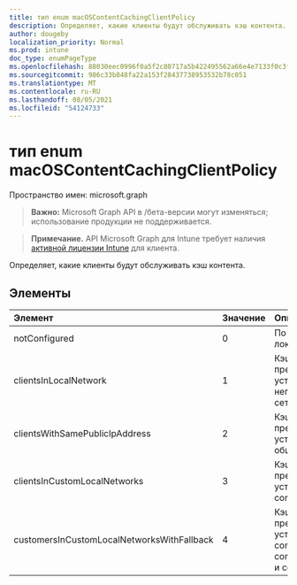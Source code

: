 ```yaml
---
title: тип enum macOSContentCachingClientPolicy
description: Определяет, какие клиенты будут обслуживать кэш контента.
author: dougeby
localization_priority: Normal
ms.prod: intune
doc_type: enumPageType
ms.openlocfilehash: 88030eec0996f0a5f2c80717a5b422495562a66e4e7133f0c3fc1665f1636855
ms.sourcegitcommit: 986c33b848fa22a153f28437738953532b78c051
ms.translationtype: MT
ms.contentlocale: ru-RU
ms.lasthandoff: 08/05/2021
ms.locfileid: "54124733"
---
```

# <a name="macoscontentcachingclientpolicy-enum-type"></a>тип enum macOSContentCachingClientPolicy

Пространство имен: microsoft.graph

> **Важно:** Microsoft Graph API в /бета-версии могут изменяться; использование продукции не поддерживается.

> **Примечание.** API Microsoft Graph для Intune требует наличия [активной лицензии Intune](https://go.microsoft.com/fwlink/?linkid=839381) для клиента.

Определяет, какие клиенты будут обслуживать кэш контента.

## <a name="members"></a>Элементы
|Элемент|Значение|Описание|
|:---|:---|:---|
|notConfigured|0|По умолчанию для клиентов в локальной сети.|
|clientsInLocalNetwork|1 |Кэши контента будут предоставлять контент устройствам только в непосредственной локальной сети.|
|clientsWithSamePublicIpAddress|2|Кэши контента будут предоставлять контент устройствам с одинаковым общедоступным IP-адресом.|
|clientsInCustomLocalNetworks|3 |Кэши контента будут предоставлять контент устройствам в contentCachingClientListenRanges.|
|customersInCustomLocalNetworksWithFallback|4 |Кэши контента будут предоставлять контент устройствам в contentCachingClientListenRanges, contentCachingPeerListenRanges и contentCachingParents.|




